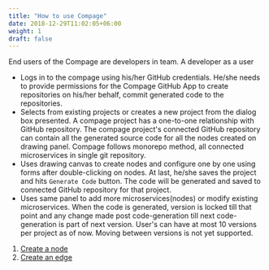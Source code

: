 ```yaml
---
title: "How to use Compage"
date: 2018-12-29T11:02:05+06:00
weight: 1
draft: false
---
```


End users of the Compage are developers in team. A developer as a user

- Logs in to the compage using his/her GitHub credentials. He/she needs to provide permissions for the Compage GitHub
  App to create repositories on his/her behalf, commit generated code to the repositories.
- Selects from existing projects or creates a new project from the dialog box presented.
  A compage project has a one-to-one relationship with GitHub repository. The compage project's connected GitHub
  repository can contain all the generated source code for all the nodes created on drawing panel. Compage follows
  monorepo method, all connected microservices in single git repository.
- Uses drawing canvas to create nodes and configure one by one using forms after double-clicking on nodes. At last,
  he/she saves the project and hits `Generate Code` button. The code will be generated and saved to connected GitHub
  repository for that project.
- Uses same panel to add more microservices(nodes) or modify existing microservices. When the code is generated, version
  is locked till that point and any change made post code-generation till next code-generation is part of next version.
  User's can have at most 10 versions per project as of now. Moving between versions is not yet supported.

1. [Create a node](./create-a-node.md)
2. [Create an edge](./create-an-edge.md)
